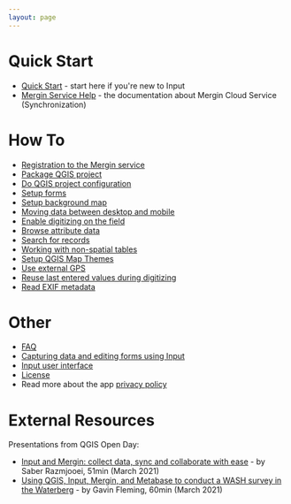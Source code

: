 ```yaml
---
layout: page
---
```


# Quick Start
- [Quick Start](quick-start.html) - start here if you're new to Input
- [Mergin Service Help](https://help.cloudmergin.com) - the documentation about Mergin Cloud Service (Synchronization)

# How To
- [Registration to the Mergin service](howto/registration)
- [Package QGIS project](howto/package_qgis_project)
- [Do QGIS project configuration](howto/project_config)
- [Setup forms](/howto/settingup_forms)
- [Setup background map](howto/settingup_background_map)
- [Moving data between desktop and mobile](howto/data_sync)
- [Enable digitizing on the field](howto/enable_digitizing)
- [Browse attribute data](howto/enable_browsing)
- [Search for records](howto/search_data)
- [Working with non-spatial tables](howto/working_with_nonspatial_data)
- [Setup QGIS Map Themes](howto/setup_themes)
- [Use external GPS ](howto/external_gps)
- [Reuse last entered values during digitizing](howto/reuse_entered_values)
- [Read EXIF metadata](howto/exif_metadata)

# Other
- [FAQ](faq)
- [Capturing data and editing forms using Input](using_input)
- [Input user interface](input_ui)
- [License](licensing)
- Read more about the app [privacy policy](privacy)

# External Resources

Presentations from QGIS Open Day:
- [Input and Mergin: collect data, sync and collaborate with ease](https://www.youtube.com/watch?v=UT5xcvcNQR0) - by Saber Razmjooei, 51min (March 2021)
- [Using QGIS, Input, Mergin, and Metabase to conduct a WASH survey in the Waterberg](https://www.youtube.com/watch?v=lxgUY7zcH1Q) - by Gavin Fleming, 60min (March 2021)
